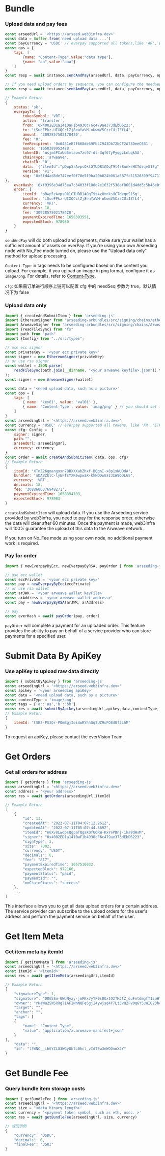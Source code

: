 # Bundle

### Upload data and pay fees

```jsx
const arseedUrl = '<https://arseed.web3infra.dev>'
const data = Buffer.from('need upload data ...')
const payCurrency = 'USDC' // everpay supported all tokens,like 'AR','ETH','USDT' and so on
const ops = {
    tags: [
        {name: "Content-Type",value:"data type"},
        {name: "aa",value:"aaa"}
    ]
}
const resp = await instance.sendAndPay(arseedUrl, data, payCurrency, ops)

// If you need upload orders by sequence, you can configure the needSeq parameter to true
const resp = await instance.sendAndPay(arseedUrl, data, payCurrency, ops, true)

// Example Return
{
    status: 'ok',
    everpayTx: {
        tokenSymbol: 'VRT',
        action: 'transfer',
        from: '0x4002ED1a1410aF1b4930cF6c479ae373dEbD6223',
        to: 'iSueFPkz-UIXQCclZj8eaYaVM-oUwmV5CzzCUiIZfL4',
        amount: '3092857502178420',
        fee: '0',
        feeRecipient: '0x6451eB7f668de69Fb4C943Db72bCF2A73DeeC6B1',
        nonce: '1658389952428',
        tokenID: 'usjm4PCxUd5mtaon7zc97-dt-3qf67yPyqgzLnLqk5A',
        chainType: 'arweave',
        chainID: '0',
        data: '{"itemId":"pDwp5zAvpsOklGTUDB1AOqT9t4z8nnksHCTdzqeS1Sg","bundler":"iSueFPkz-UIXQCclZj8eaYaVM-oUwmV5CzzCUiIZfL4","currency":"VRT","decimals":18,"fee":"3092857502178420","paymentExpiredTime":1658393551,"expectedBlock":978980}',
        version: 'v1',
        sig: '0x5fd4ad8de747eef0f70e5f9ba20b024b061a587fc51526399f94711f6bf9ff7012cd743b2b23e1b9e6aad721006578539628be9e4456954917efe09eee2780d91b'
},
    everHash: '0xf9396e34d75ea7c34033f188e7e1632f538af8601d4dd5c5b46e0f113deb6d30',
    order: {
        itemId: 'pDwp5zAvpsOklGTUDB1AOqT9t4z8nnksHCTdzqeS1Sg',
        bundler: 'iSueFPkz-UIXQCclZj8eaYaVM-oUwmV5CzzCUiIZfL4',
        currency: 'VRT',
        decimals: 18,
        fee: '3092857502178420',
        paymentExpiredTime: 1658393551,
        expectedBlock: 978980
    }
}

```

`sendAndPay` will do both upload and payments, make sure your wallet has a sufficient amount of assets on everPay. If you’re using your own Arseeding node with No_Fee mode turned on, please use the "Upload data only" method for upload processing.

`Content-Type` in tags needs to be configured based on the content you upload. For example, if you upload an image in png format, configure it as `image/png`. For details, refer to [Content-Type](../../other/tags.md#content-type).

`cfg`: 如果需订单进行顺序上链可以配置 cfg 中的 needSeq 参数为 true，默认情况下为 false

### Upload data only

```jsx
import { createAndSubmitItem } from 'arseeding-js'
import EthereumSigner from 'arseeding-arbundles/src/signing/chains/ethereumSigner'
import ArweaveSigner from "arseeding-arbundles/src/signing/chains/ArweaveSigner"
import {readFileSync} from "fs"
import path from "path"
import {Config} from "../src/types";

// use ecc signer
const privateKey = '<your ecc private key>'
const signer = new EthereumSigner(privateKey)
// or use rsa signer
const wallet = JSON.parse(
    readFileSync(path.join(__dirname, "<your arweave keyfile>.json")).toString(),
);
const signer = new ArweaveSigner(wallet)

const data = '<need upload data, such as a picture>'
const ops = {
    tags: [
        { name: 'key01', value: 'val01' },
        { name: 'Content-Type', value: 'imag/png' } // you should set the data type tag
    ]
}
const arseedingUrl = '<https://arseed.web3infra.dev>'
const currency = 'USDC' // everpay supported all tokens, like 'AR','ETH','USDT' and so on
const cfg: Config =  {
    signer: signer,
    path:"",
    arseedUrl: arseedingUrl,
    currency: currency
}
const order = await createAndSubmitItem( data, ops, cfg)
// Example Return
{
    itemId: 'XTnZ26gmangoxn7BBXXXabZhxf-BQgnI-x8p1xNUDdA',
    bundler: 'uDA8ZblC-lyEFfsYXKewpwaX-kkNDDw8az3IW9bDL68',
    currency: 'VRT',
    decimals: 18,
    fee: '3088600376948271',
    paymentExpiredTime: 1658394103,
    expectedBlock: 978983
}
```

`createAndSubmitItem` will upload data. If you use the Arseeding service provided by web3infra, you need to pay for the response order, otherwise the data will clear after 60 minutes. Once the payment is made, web3infra will 100% guarantee the upload of this data to the Arweave network.

If you turn on No_Fee mode using your own node, no additional payment work is required.

### Pay for order

```jsx
import { newEverpayByEcc, newEverpayByRSA, payOrder } from 'arseeding-js'

// use ecc wallet
const eccPrivate = '<your ecc private key>'
const pay = newEverpayByEcc(eccPrivate)
// or use rsa wallet
const arJWK = '<your arweave wallet keyFile>'
const arAddress = '<your arweave wallet address>'
const pay = newEverpayByRSA(arJWK, arAddress)

// pay
const everHash = await payOrder(pay, order)
```

`payOrder` will complete a payment for an uploaded order. This feature provides the ability to pay on behalf of a service provider who can store payments for a specified user.

# Submit Data By ApiKey

### Use apiKey to upload raw data directly

```jsx
import { submitByApikey } from 'arseeding-js'
const arseedingUrl = '<https://arseed.web3infra.dev>'
const apikey = '<your arseeding apiKey>'
const data = '<need upload data, such as a picture>'
const contentType = 'image/png'
const tags = {'a':'aa','b':'bb'}
const res = await submitByApikey(arseedingUrl,apikey,data,contentType, tags)
// Example Return
{
    itemId: "tSB2-PS3Qr-POmBgjIoi4wRYhhGq3UZ9uPO8dUf2LhM"
}

```

To request an apiKey, please contact the everVision Team.

# Get Orders

### Get all orders for address

```jsx
import { getOrders } from 'arseeding-js'
const arseedingUrl = '<https://arseed.web3infra.dev>'
const address = '<your address>'
const res = await getOrders(arseedingUrl,itemId)

// Example Return
[
    {
        "id": 13,
        "createdAt": "2022-07-11T04:07:12.261Z",
        "updatedAt": "2022-07-11T05:07:44.369Z",
        "itemId": "n6Xv8LwdpsQgpaTQgaXQfUORW-KxYePDnj-1ka9dHxM",
        "signer": "0x4002ED1a1410aF1b4930cF6c479ae373dEbD6223",
        "signType": 3,
        "size": 7802,
        "currency": "USDT",
        "decimals": 6,
        "fee": "817",
        "paymentExpiredTime": 1657516032,
        "expectedBlock": 972166,
        "paymentStatus": "paid",
        "paymentId": "",
        "onChainStatus": "success"
    },
    ...
]

```

This interface allows you to get all data upload orders for a certain address. The service provider can subscribe to the upload orders for the user's address and perform the payment service on behalf of the user.

# Get Item Meta

### Get item meta by itemId

```jsx
import { getItemMeta } from 'arseeding-js'
const arseedingUrl = '<https://arseed.web3infra.dev>'
const itemId = '<itemId>'
const res = await getItemMeta(arseedingUrl,itemId)

// Example Return
{
    "signatureType": 1,
    "signature": "D0G5Sm-UWdNyxy-jmFKx7yYF0s0QxtO2THJtZ_duFntdmgfT15aHTU9H2-DENoZ-SdYvgFwH1_1fpTWtxQ6EhWrvSdPV6O--hOFAqdTAF-dH9-Krk_MyCf0YOhaV6JrUDam1j9cKcZGH7Ra-mmo3jdZKUtf9OxPjeZMl5DZCY_N9G9gEnI6nQ2VTVhcb8Yrjo3kalARFhwMU-MOw_vHtVQSv7gfSvabWqUQ5WrsJ7ULPqoY63bKQJ9BjRoq0E1B36upmwHkGRyJ7smLay0YJeRb8DXNUkQJm0Gm9TkQ632m4muWEwdDGpelji9CkqIFQWTLZ7iHPzgMSJivkstPLhDHd5wrK5osPImdGODf8bPmgKwZrWDmxxTByVk8AhOchNuoArEXnAUcaoDGnBWPE6KdHUPPSYoF1elm3kWRmZ-GMgtKEPp9AAPtFQ7ANk-nBQd88QvPsNpipgqIBG6VMMBFxP1GWn2jrlBxY5UIb_8Pc6dCN_t9EoUTsApe5XYsx_S2dCou3WNmEx2GvPfcrdQQmqSrxbmFNaE6-V-7N1oe3AAfd0SJgRKheKmC0vIrzaChQUFEiZb0yutWEUi0au8gAi8LzsmtkFKbGlgf3_w0F_p_x53Ay_qQvrghvC3dkfahmIV9JxaiYPXC0d9kNqBEBGZU0gUw4yL787TRrObo",
    "owner": "rHaWu2SNSRRgl1AFINnNQFeSgjI4ywjsq4Y7Lt3vQ2Fv0qGY5uWIO23hcjavGM1uOjhUwKCok4JfeDwwGqvBvYDWaFFXdeniV1_zrhEmT_jvtAE5tY_hhvHB4Pw6wKXFzAOZMtx5jdbkqvG-UHil-mlkzsKtg6-q187lNRJy08dDtZBIKMJIjPScVUPXBwGW1Vww95Xe05uhWtWpv3SLfqkCE1RlLi9oXoAXtEi0GoPgQK4-wF6zDalyyHZS8mnsvaurCBQfgf795MzJG98K2EnTxYdXrnaWpCpCtEMpdOTrUXFh9wQZMpKaKGYnyIukpkDpSEXBr9faglBdO1pnAiJLXdoocMyPvfZxVeyPbb5YJYxrbc4_w4DW3OlE6Y-dCdBtN_qfhpU33CZ-034MQKYZ89wOrBHRST8STueYaWVvCQzKfJLLZfpdNkfeTCO3unhg6PTzW0sI56R4vEjoio2KxtPyQ3_tC1rTIYlEdA-GnCC4xpODpxYmgvVhD2oQP44QeUXVvkjaWTLBVc-NH3708OcZ8L03aadmn693AlhRP2_i_fns6KU7dmEUc0xfvkYwjvTV4Br4fJ7HZtpvFS8KWTRub_qB25S9ef1lhe0qTA_bb_YSog86G_Ndopl3vQv-xjHWlVSXAX3zBRapNwO3eDRvLlzR2DGMeTb2p3c",
    "target": "",
    "anchor": "",
    "tags": [
    {
        "name": "Content-Type",
        "value": "application/x.arweave-manifest+json"
    }
],
    "data": "",
    "id": "l5WNC__ih6YZLO3WGyUb7L0hcl_vIdTEw3eWOOnnX2Y"
}

```

# Get Bundle Fee

### Query bundle item storage costs
```js
import { getBundleFee } from 'arseeding-js'
const arseedingUrl = '<https://arseed.web3infra.dev>'
const size = '<data binary length>'
const currency = '<payment token symbol, such as eth, usdc. >'
const res = await getBundleFee(arseedingUrl, size, currency)

// 返回示例
{
    "currency": "USDC",
    "decimals": 6,
    "finalFee": "3503"
}
```
